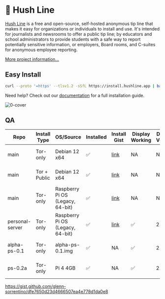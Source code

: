 # 🤫 Hush Line

[Hush Line](https://hushline.app) is a free and open-source, self-hosted anonymous tip line that makes it easy for organizations or individuals to install and use. It's intended for journalists and newsrooms to offer a public tip line; by educators and school administrators to provide students with a safe way to report potentially sensitive information, or employers, Board rooms, and C-suites for anonymous employee reporting.

[More project information...](https://github.com/scidsg/project-info/tree/main/hush-line)

## Easy Install

```bash
curl --proto '=https' --tlsv1.2 -sSfL https://install.hushline.app | bash
```

Need help? Check out our [documentation](https://scidsg.github.io/hushline-docs/book/intro.html) for a full installation guide.

![0-cover](https://github.com/scidsg/hushline/assets/28545431/771b1e4d-2404-4d58-b395-7f4a4cfb6913) 

## QA

| Repo           | Install Type | OS/Source                        | Installed | Install Gist                           | Display Working | Display Version | Confirmation Email | Home | Info Page | Message Sent | Message Received | Message Decrypted | Close Button | Host          | Auditor | Date        | Commit Hash
|----------------|--------------|----------------------------------|-----------|---------------------------------------|-----------------|-----------------|--------------------|------|-----------|--------------|------------------|-------------------|--------------|---------------|---------|-------------|--------|
| main           | Tor-only     | Debian 12 x64                    | ✅         | [link](https://gist.github.com/glenn-sorrentino/fd02fdc9e200a05183538b462919f9c3)  | NA              | NA              | ✅                  | ✅    | ✅         | ✅            | ✅                | ✅                 | ✅            | Digital Ocean | Glenn   | Oct-29-2023 | [19e5543](https://github.com/scidsg/hushline/tree/19e5543a2b20c7d12e315b41fe4a2a749def14cb)
| main           | Tor + Public | Debian 12 x64                    | ✅         | [link](https://gist.github.com/glenn-sorrentino/ae8e371486d16ab4ece10a51302e2a50)  | NA              | NA              | ✅                  | ✅    | ✅         | ✅            | ✅                | ✅                 | ✅            | Digital Ocean      | Glenn   | Oct-25-2023 | [984ad9c](https://github.com/scidsg/hushline/tree/984ad9c86b547ccd2af3dac124f9294f4d1e1c4b)
| main           | Tor-only     | Raspberry Pi OS (Legacy, 64-bit) | ✅         | [link](https://gist.github.com/glenn-sorrentino/6e5fd237c02a916c6f4aa236f5a362d9)  | NA              | NA              | ✅                  | ✅    | ✅         | ✅            | ✅                | ✅                 | ✅            | Pi 4 4GB | Glenn   | Oct-25-2023 | [984ad9c](https://github.com/scidsg/hushline/tree/984ad9c86b547ccd2af3dac124f9294f4d1e1c4b)
| personal-server| Tor-only     | Raspberry Pi OS (Legacy, 64-bit) | ✅         | [link](https://gist.github.com/glenn-sorrentino/3de2a2ea11b0228f4892907514b0ac4c)  | ✅              | 2.2             | ✅                  | ✅    | ✅         | ✅            | ✅                | ✅                 | ✅            | Pi 4 4GB      | Glenn   | Oct-25-2023 | [984ad9c](https://github.com/scidsg/hushline/tree/984ad9c86b547ccd2af3dac124f9294f4d1e1c4b)
| alpha-ps-0.1   | Tor-only     | alpha-ps-0.1.img                 | ✅         |  NA                                     | ✅              | 2.2             | ✅                  | ✅    | ✅         | ✅            | ✅                | ✅                 | ✅            | Pi 4 4GB      | Glenn   | Oct-25-2023 | [984ad9c](https://github.com/scidsg/hushline/tree/984ad9c86b547ccd2af3dac124f9294f4d1e1c4b)
| ps-0.2a   | Tor-only     | Pi 4 4GB                 | ✅         |  NA                                     | ✅              | 2.2             | ✅                  | ✅    | ✅         | ✅            | ✅                | ✅                 | ✅            | Pi 4 4GB      | Glenn   | Nov-6-2023 | [e2e826c](https://github.com/scidsg/hushline/tree/e2e826c71de73f785f4530982e222cbbbc800dd4)



https://gist.github.com/glenn-sorrentino/dfe7650d23d4666507ea4e778d1da0e8

